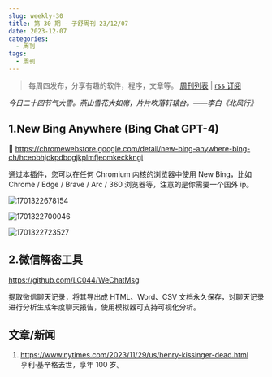 ```yaml
---
slug: weekly-30
title: 第 30 期 - 子舒周刊 23/12/07
date: 2023-12-07
categories:
  - 周刊
tags:
  - 周刊
---
```


> 每周四发布，分享有趣的软件，程序，文章等。 [周刊列表](/categories/周刊/) | [rss 订阅](/categories/周刊/index.xml)


*今日二十四节气大雪。燕山雪花大如席，片片吹落轩辕台。——李白《北风行》*

## 1.New Bing Anywhere (Bing Chat GPT-4)

🔗 https://chromewebstore.google.com/detail/new-bing-anywhere-bing-ch/hceobhjokpdbogjkplmfjeomkeckkngi

通过本插件，您可以在任何 Chromium 内核的浏览器中使用 New Bing，比如 Chrome / Edge / Brave / Arc / 360 浏览器等，注意的是你需要一个国外 ip。

![1701322678154](https://imgurl.zishu.me/2023/1701322678154.webp)

![1701322700046](https://imgurl.zishu.me/2023/1701322700046.webp)

![1701322723527](https://imgurl.zishu.me/2023/1701322723527.webp)

## 2.微信解密工具

https://github.com/LC044/WeChatMsg

提取微信聊天记录，将其导出成 HTML、Word、CSV 文档永久保存，对聊天记录进行分析生成年度聊天报告，使用模拟器可支持可视化分析。

## 文章/新闻

1. https://www.nytimes.com/2023/11/29/us/henry-kissinger-dead.html  
   亨利·基辛格去世，享年 100 岁。